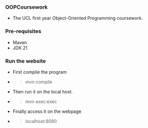 ### OOPCoursework
 - The UCL first year Object-Oriented Programming coursework.

### Pre-requisites
 - Maven
 - JDK 21

### Run the website
 - First compile the program
 - >mvn compile
 - Then run it on the local host.
 - >mvn exec:exec
 - Finally access it on the webpage
 - >localhost:8080